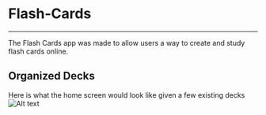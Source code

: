 # Flash-Cards
-----------------------------------------------
The Flash Cards app was made to allow users a way to create and study flash cards online.

## Organized Decks

Here is what the home screen would look like given a few existing decks
![Alt text](https://photos.app.goo.gl/MwX4DS2KcYpxayhy9 "Home Screen")
